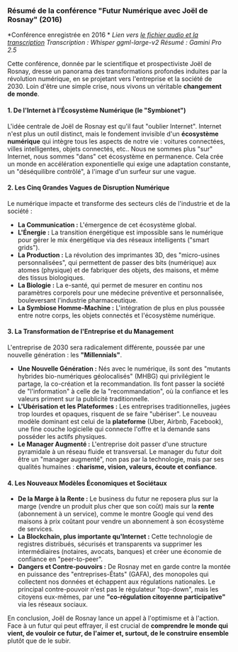 ### **Résumé de la conférence "Futur Numérique avec Joël de Rosnay" (2016)**

*Conférence enregistrée en 2016 *
*Lien vers [le fichier audio et la transcription](https://mega.nz/folder/J0FW3Cob#649uDaBItmCzPogPTJJiKw)*
*Transcription : Whisper ggml-large-v2*
*Résumé : Gamini Pro 2.5*

Cette conférence, donnée par le scientifique et prospectiviste Joël de Rosnay, dresse un panorama des transformations profondes induites par la révolution numérique, en se projetant vers l'entreprise et la société de 2030. Loin d'être une simple crise, nous vivons un véritable **changement de monde**.

#### **1. De l'Internet à l'Écosystème Numérique (le "Symbionet")**

L'idée centrale de Joël de Rosnay est qu'il faut "oublier Internet". Internet n'est plus un outil distinct, mais le fondement invisible d'un **écosystème numérique** qui intègre tous les aspects de notre vie : voitures connectées, villes intelligentes, objets connectés, etc.. Nous ne sommes plus "sur" Internet, nous sommes "dans" cet écosystème en permanence. Cela crée un monde en accélération exponentielle qui exige une adaptation constante, un "déséquilibre contrôlé", à l'image d'un surfeur sur une vague.

#### **2. Les Cinq Grandes Vagues de Disruption Numérique**

Le numérique impacte et transforme des secteurs clés de l'industrie et de la société :
* **La Communication :** L'émergence de cet écosystème global.
* **L'Énergie :** La transition énergétique est impossible sans le numérique pour gérer le mix énergétique via des réseaux intelligents ("smart grids").
* **La Production :** La révolution des imprimantes 3D, des "micro-usines personnalisées", qui permettent de passer des bits (numérique) aux atomes (physique) et de fabriquer des objets, des maisons, et même des tissus biologiques.
* **La Biologie :** La e-santé, qui permet de mesurer en continu nos paramètres corporels pour une médecine préventive et personnalisée, bouleversant l'industrie pharmaceutique.
* **La Symbiose Homme-Machine :** L'intégration de plus en plus poussée entre notre corps, les objets connectés et l'écosystème numérique.

#### **3. La Transformation de l'Entreprise et du Management**

L'entreprise de 2030 sera radicalement différente, poussée par une nouvelle génération : les **"Millennials"**.
* **Une Nouvelle Génération :** Nés avec le numérique, ils sont des "mutants hybrides bio-numériques géolocalisés" (MHBG) qui privilégient le partage, la co-création et la recommandation. Ils font passer la société de "l'information" à celle de la "recommandation", où la confiance et les valeurs priment sur la publicité traditionnelle.
* **L'Ubérisation et les Plateformes :** Les entreprises traditionnelles, jugées trop lourdes et opaques, risquent de se faire "ubériser". Le nouveau modèle dominant est celui de la **plateforme** (Uber, Airbnb, Facebook), une fine couche logicielle qui connecte l'offre et la demande sans posséder les actifs physiques.
* **Le Manager Augmenté :** L'entreprise doit passer d'une structure pyramidale à un réseau fluide et transversal. Le manager du futur doit être un "manager augmenté", non pas par la technologie, mais par ses qualités humaines : **charisme, vision, valeurs, écoute et confiance**.

#### **4. Les Nouveaux Modèles Économiques et Sociétaux**

* **De la Marge à la Rente :** Le business du futur ne reposera plus sur la marge (vendre un produit plus cher que son coût) mais sur la **rente** (abonnement à un service), comme le montre Google qui vend des maisons à prix coûtant pour vendre un abonnement à son écosystème de services.
* **La Blockchain, plus importante qu'Internet :** Cette technologie de registres distribués, sécurisés et transparents va supprimer les intermédiaires (notaires, avocats, banques) et créer une économie de confiance en "peer-to-peer".
* **Dangers et Contre-pouvoirs :** De Rosnay met en garde contre la montée en puissance des "entreprises-États" (GAFA), des monopoles qui collectent nos données et échappent aux régulations nationales. Le principal contre-pouvoir n'est pas le régulateur "top-down", mais les citoyens eux-mêmes, par une **"co-régulation citoyenne participative"** via les réseaux sociaux.

En conclusion, Joël de Rosnay lance un appel à l'optimisme et à l'action. Face à un futur qui peut effrayer, il est crucial de **comprendre le monde qui vient, de vouloir ce futur, de l'aimer et, surtout, de le construire ensemble** plutôt que de le subir.
